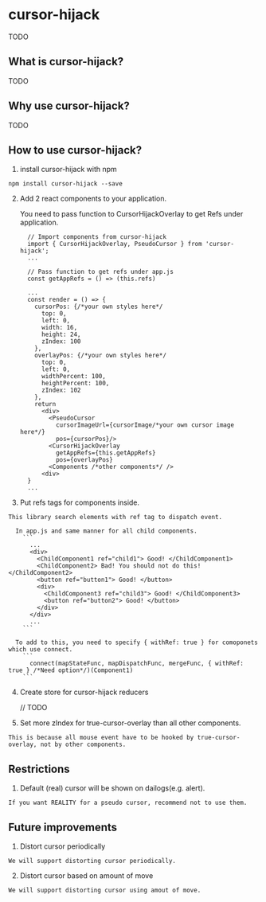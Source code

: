 # cursor-hijack

TODO

## What is cursor-hijack?

TODO

## Why use cursor-hijack?

TODO

## How to use cursor-hijack?

  1. install cursor-hijack with npm

    npm install cursor-hijack --save

  2. Add 2 react components to your application.

      You need to pass function to CursorHijackOverlay to get Refs under application.
        ```app.js(for exapmle)
          // Import components from cursor-hijack
          import { CursorHijackOverlay, PseudoCursor } from 'cursor-hijack';
          ...

          // Pass function to get refs under app.js
          const getAppRefs = () => (this.refs)

          ...
          const render = () => {
            cursorPos: {/*your own styles here*/
              top: 0,
              left: 0,
              width: 16,
              height: 24,
              zIndex: 100
            },
            overlayPos: {/*your own styles here*/
              top: 0,
              left: 0,
              widthPercent: 100,
              heightPercent: 100,
              zIndex: 102
            },
            return
              <div>
                <PseudoCursor
                  cursorImageUrl={cursorImage/*your own cursor image here*/} 
                  pos={cursorPos}/>
                <CursorHijackOverlay
                  getAppRefs={this.getAppRefs}
                  pos={overlayPos}
                <Components /*other components*/ />
              <div>
          }
          ...
        ```

  3. Put refs tags for components inside.

    This library search elements with ref tag to dispatch event.

      In app.js and same manner for all child components.
        ```
          ...
          <div>
            <ChildComponent1 ref="child1"> Good! </ChildComponent1>
            <ChildComponent2> Bad! You should not do this! </ChildComponent2>
            <button ref="button1"> Good! </button>
            <div>
              <ChildComponent3 ref="child3"> Good! </ChildComponent3>
              <button ref="button2"> Good! </button>
            </div>
          </div>
          ...
        ```

      To add to this, you need to specify { withRef: true } for comoponets which use connect.
        ```
          connect(mapStateFunc, mapDispatchFunc, mergeFunc, { withRef: true } /*Need option*/)(Component1)
        ```

  4. Create store for cursor-hijack reducers

     // TODO

  5. Set more zIndex for true-cursor-overlay than all other components.

    This is because all mouse event have to be hooked by true-cursor-overlay, not by other components.

## Restrictions

  1. Default (real) cursor will be shown on dailogs(e.g. alert).

    If you want REALITY for a pseudo cursor, recommend not to use them.

## Future improvements

  1. Distort cursor periodically

    We will support distorting cursor periodically.

  2. Distort cursor based on amount of move

    We will support distorting cursor using amout of move.